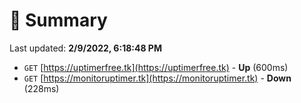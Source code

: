 # 📖 Summary
Last updated: **2/9/2022, 6:18:48 PM**

- `GET` [https://uptimerfree.tk](https://uptimerfree.tk) - **Up** (600ms)
- `GET` [https://monitoruptimer.tk](https://monitoruptimer.tk) - **Down** (228ms)
